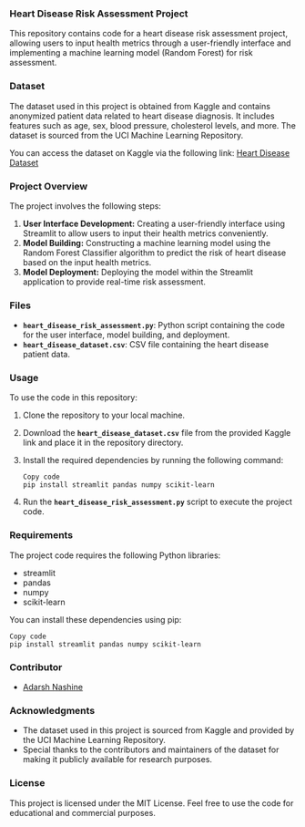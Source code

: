 ### **Heart Disease Risk Assessment Project**

This repository contains code for a heart disease risk assessment project, allowing users to input health metrics through a user-friendly interface and implementing a machine learning model (Random Forest) for risk assessment.

### **Dataset**

The dataset used in this project is obtained from Kaggle and contains anonymized patient data related to heart disease diagnosis. It includes features such as age, sex, blood pressure, cholesterol levels, and more. The dataset is sourced from the UCI Machine Learning Repository.

You can access the dataset on Kaggle via the following link: [Heart Disease Dataset](https://www.kaggle.com/datasets/johnsmith88/heart-disease-dataset)

### **Project Overview**

The project involves the following steps:

1. **User Interface Development:** Creating a user-friendly interface using Streamlit to allow users to input their health metrics conveniently.
2. **Model Building:** Constructing a machine learning model using the Random Forest Classifier algorithm to predict the risk of heart disease based on the input health metrics.
3. **Model Deployment:** Deploying the model within the Streamlit application to provide real-time risk assessment.

### **Files**

- **`heart_disease_risk_assessment.py`**: Python script containing the code for the user interface, model building, and deployment.
- **`heart_disease_dataset.csv`**: CSV file containing the heart disease patient data.

### **Usage**

To use the code in this repository:

1. Clone the repository to your local machine.
2. Download the **`heart_disease_dataset.csv`** file from the provided Kaggle link and place it in the repository directory.
3. Install the required dependencies by running the following command:
    
    ```
    Copy code
    pip install streamlit pandas numpy scikit-learn
    ```
    
4. Run the **`heart_disease_risk_assessment.py`** script to execute the project code.

### **Requirements**

The project code requires the following Python libraries:

- streamlit
- pandas
- numpy
- scikit-learn

You can install these dependencies using pip:

```
Copy code
pip install streamlit pandas numpy scikit-learn
```

### **Contributor**

- [Adarsh Nashine](https://www.linkedin.com/in/adarsh-nashine/)

### **Acknowledgments**

- The dataset used in this project is sourced from Kaggle and provided by the UCI Machine Learning Repository.
- Special thanks to the contributors and maintainers of the dataset for making it publicly available for research purposes.

### **License**

This project is licensed under the MIT License. Feel free to use the code for educational and commercial purposes.
